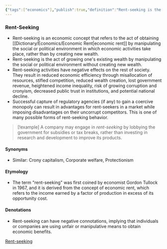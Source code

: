 ```yaml
---
{"tags":["economics"],"publish":true,"definition":"Rent-seeking is the act of growing one's existing wealth by manipulating the social or political environment without creating new wealth.","PassFrontmatter":true}
---
```


### Rent-Seeking
- Rent-seeking is an economic concept that refers to the act of obtaining [[Dictionary/Economics/Economic Rent\|economic rent]] by manipulating the social or political environment in which economic activities take place, rather than by creating new wealth.
- Rent-seeking is the act of growing one's existing wealth by manipulating the social or political environment without creating new wealth.
- Rent-seeking activities have negative effects on the rest of society. They result in reduced economic efficiency through misallocation of resources, stifled competition, reduced wealth creation, lost government revenue, heightened income inequality, risk of growing corruption and cronyism, decreased public trust in institutions, and potential national decline.
- Successful capture of regulatory agencies (if any) to gain a coercive monopoly can result in advantages for rent-seekers in a market while imposing disadvantages on their uncorrupt competitors. This is one of many possible forms of rent-seeking behavior.


> [!example]
> A company may engage in *rent-seeking* by lobbying the government for subsidies or tax breaks, rather than investing in research and development to improve its products.

#### **Synonyms**
- Similar: Crony capitalism, Corporate welfare, Protectionism

#### **Etymology**
- The term "rent-seeking" was first coined by economist Gordon Tullock in 1967, and it is derived from the concept of economic rent, which refers to the income earned by a factor of production in excess of its opportunity cost.

#### **Denotations**
- Rent-seeking can have negative connotations, implying that individuals or companies are using unfair or manipulative means to obtain economic benefits.

[Rent-seeking](https://en.wikipedia.org/wiki/Rent-seeking)